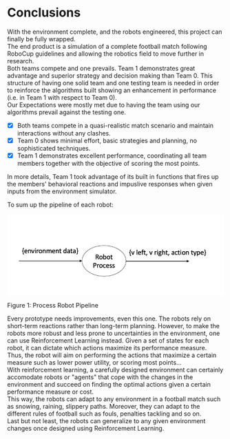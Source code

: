 # Conclusions

With the environment complete, and the robots engineered, this project can finally be fully wrapped.<br>The end product is a simulation of a complete football match following RoboCup guidelines and allowing the robotics field to move further in research.<br>Both teams compete and one prevails. Team 1 demonstrates great advantage and superior strategy and decision making than Team 0. This structure of having one solid team and one testing team is needed in order to reinforce the algorithms built showing an enhancement in performance (i.e. in Team 1 with respect to Team 0).<br>Our Expectations were mostly met due to having the team using our algorithms prevail against the testing one.

- [x] Both teams compete in a quasi-realistic match scenario and maintain interactions without any clashes.
- [x] Team 0 shows minimal effort, basic strategies and planning, no sophisticated techniques.
- [x] Team 1 demonstrates excellent performance, coordinating all team members together with the objective of scoring the most points.<br>

In more details, Team 1 took advantage of its built in functions that fires up the members' behavioral reactions and impuslive responses when given inputs from the environment simulator.

To sum up the pipeline of each robot:

 <p align="center">
      <img src="../Images/process.png" />
   <figcaption>Figure 1: Process Robot Pipeline</figcaption>
   </p>

Every prototype needs improvements, even this one. The robots rely on short-term reactions rather than long-term planning. However, to make the robots more robust and less prone to uncertainties in the environment, one can use Reinforcement Learning instead. Given a set of states for each robot, it can dictate which actions maximize its performance measure. Thus, the robot will aim on performing the actions that maximize a certain measure such as lower power utility, or scoring most points...<br>With reinforcement learning, a carefully designed environment can certainly accomodate robots or "agents" that cope with the changes in the environment and succeed on finding the optimal actions given a certain performance measure or cost.<br>This way, the robots can adapt to any environment in a football match such as snowing, raining, slippery paths. Moreover, they can adapt to the different rules of football such as fouls, penalties tackling and so on.<br>Last but not least, the robots can generalize to any given environment changes once designed using Reinforcement Learning.